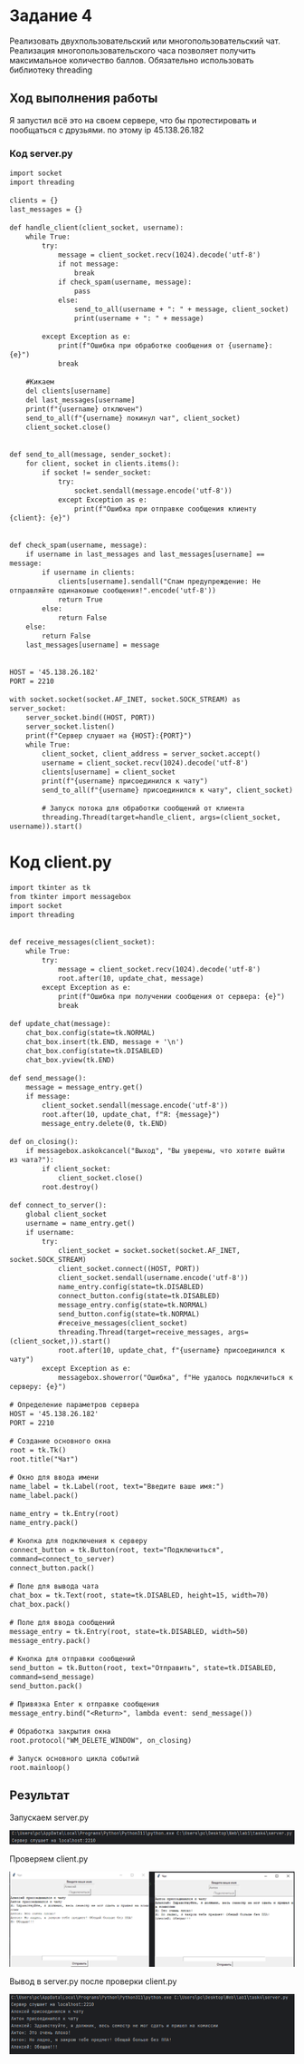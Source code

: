 # Задание 4

Реализовать двухпользовательский или многопользовательский чат. Реализация
многопользовательского часа позволяет получить максимальное количество баллов.
Обязательно использовать библиотеку threading

## Ход выполнения работы

Я запустил всё это на своем сервере, что бы протестировать и пообщаться с друзьями.
по этому ip 45.138.26.182

### Код server.py

    import socket
    import threading
    
    clients = {}
    last_messages = {}
    
    def handle_client(client_socket, username):
        while True:
            try:
                message = client_socket.recv(1024).decode('utf-8')
                if not message:
                    break
                if check_spam(username, message):
                    pass
                else:
                    send_to_all(username + ": " + message, client_socket)
                    print(username + ": " + message)
    
            except Exception as e:
                print(f"Ошибка при обработке сообщения от {username}: {e}")
                break
    
        #Кикаем
        del clients[username]
        del last_messages[username]
        print(f"{username} отключен")
        send_to_all(f"{username} покинул чат", client_socket)
        client_socket.close()
    
    
    def send_to_all(message, sender_socket):
        for client, socket in clients.items():
            if socket != sender_socket:
                try:
                    socket.sendall(message.encode('utf-8'))
                except Exception as e:
                    print(f"Ошибка при отправке сообщения клиенту {client}: {e}")
    
    
    def check_spam(username, message):
        if username in last_messages and last_messages[username] == message:
            if username in clients:
                clients[username].sendall("Спам предупреждение: Не отправляйте одинаковые сообщения!".encode('utf-8'))
                return True
            else:
                return False
        else:
            return False
        last_messages[username] = message
    
    
    HOST = '45.138.26.182'
    PORT = 2210
    
    with socket.socket(socket.AF_INET, socket.SOCK_STREAM) as server_socket:
        server_socket.bind((HOST, PORT))
        server_socket.listen()
        print(f"Сервер слушает на {HOST}:{PORT}")
        while True:
            client_socket, client_address = server_socket.accept()
            username = client_socket.recv(1024).decode('utf-8')
            clients[username] = client_socket
            print(f"{username} присоединился к чату")
            send_to_all(f"{username} присоединился к чату", client_socket)
    
            # Запуск потока для обработки сообщений от клиента
            threading.Thread(target=handle_client, args=(client_socket, username)).start()

# Код client.py

    import tkinter as tk
    from tkinter import messagebox
    import socket
    import threading
    
    
    def receive_messages(client_socket):
        while True:
            try:
                message = client_socket.recv(1024).decode('utf-8')
                root.after(10, update_chat, message)
            except Exception as e:
                print(f"Ошибка при получении сообщения от сервера: {e}")
                break
    
    def update_chat(message):
        chat_box.config(state=tk.NORMAL)
        chat_box.insert(tk.END, message + '\n')
        chat_box.config(state=tk.DISABLED)
        chat_box.yview(tk.END)
    
    def send_message():
        message = message_entry.get()
        if message:
            client_socket.sendall(message.encode('utf-8'))
            root.after(10, update_chat, f"Я: {message}")
            message_entry.delete(0, tk.END)
    
    def on_closing():
        if messagebox.askokcancel("Выход", "Вы уверены, что хотите выйти из чата?"):
            if client_socket:
                client_socket.close()
            root.destroy()
    
    def connect_to_server():
        global client_socket
        username = name_entry.get()
        if username:
            try:
                client_socket = socket.socket(socket.AF_INET, socket.SOCK_STREAM)
                client_socket.connect((HOST, PORT))
                client_socket.sendall(username.encode('utf-8'))
                name_entry.config(state=tk.DISABLED)
                connect_button.config(state=tk.DISABLED)
                message_entry.config(state=tk.NORMAL)
                send_button.config(state=tk.NORMAL)
                #receive_messages(client_socket)
                threading.Thread(target=receive_messages, args=(client_socket,)).start()
                root.after(10, update_chat, f"{username} присоединился к чату")
            except Exception as e:
                messagebox.showerror("Ошибка", f"Не удалось подключиться к серверу: {e}")
    
    # Определение параметров сервера
    HOST = '45.138.26.182'
    PORT = 2210
    
    # Создание основного окна
    root = tk.Tk()
    root.title("Чат")
    
    # Окно для ввода имени
    name_label = tk.Label(root, text="Введите ваше имя:")
    name_label.pack()
    
    name_entry = tk.Entry(root)
    name_entry.pack()
    
    # Кнопка для подключения к серверу
    connect_button = tk.Button(root, text="Подключиться", command=connect_to_server)
    connect_button.pack()
    
    # Поле для вывода чата
    chat_box = tk.Text(root, state=tk.DISABLED, height=15, width=70)
    chat_box.pack()
    
    # Поле для ввода сообщений
    message_entry = tk.Entry(root, state=tk.DISABLED, width=50)
    message_entry.pack()
    
    # Кнопка для отправки сообщений
    send_button = tk.Button(root, text="Отправить", state=tk.DISABLED, command=send_message)
    send_button.pack()
    
    # Привязка Enter к отправке сообщения
    message_entry.bind("<Return>", lambda event: send_message())
    
    # Обработка закрытия окна
    root.protocol("WM_DELETE_WINDOW", on_closing)
    
    # Запуск основного цикла событий
    root.mainloop()

## Результат
Запускаем server.py

![Image](src/task4_1.png)

Проверяем client.py

![Image](src/task4_2.png)

Вывод в server.py после проверки client.py

![Image](src/task4_3.png)
